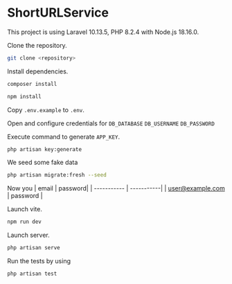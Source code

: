 # ShortURLService

This project is using Laravel 10.13.5, PHP 8.2.4 with Node.js 18.16.0.

Clone the repository.

```bash
git clone <repository>
```

Install dependencies.
```bash
composer install
```

```bash
npm install
```

Copy `.env.example` to `.env`. 

Open and configure credentials for `DB_DATABASE` `DB_USERNAME` `DB_PASSWORD`

Execute command to generate `APP_KEY`.
```bash
php artisan key:generate
```

We seed some fake data

```bash
php artisan migrate:fresh --seed
```

Now you 
| email      | password|
| ----------- | -----------|
| user@example.com      |  password |

Launch vite.

```bash
npm run dev
```

Launch server.

```bash
php artisan serve
```

Run the tests by using

```bash
php artisan test
```
